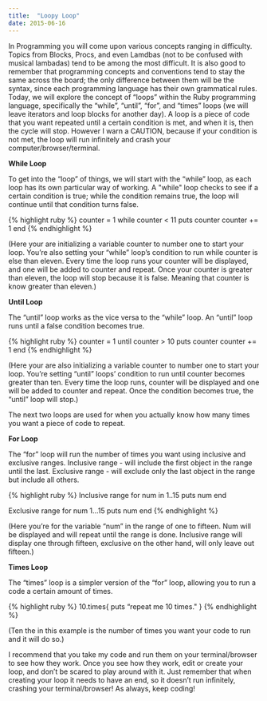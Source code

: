 ```yaml
---
title:  "Loopy Loop"
date: 2015-06-16
---
```

In Programming you will come upon various concepts ranging in difficulty. Topics from Blocks, Procs, and even Lamdbas (not to be confused with musical lambadas) tend to be among the most difficult. It is also good to remember that programming concepts and conventions tend to stay the same across the board; the only difference between them will be the syntax, since each programming language has their own grammatical rules. Today, we will explore the concept of “loops” within the Ruby programming language, specifically the “while”, “until”, “for”, and “times” loops (we will leave iterators and loop blocks for another day). A loop is a piece of code that you want repeated until a certain condition is met, and when it is, then the cycle will stop. However I warn a CAUTION, because if your condition is not met, the loop will run infinitely and crash your computer/browser/terminal.

<strong>While Loop</strong>


To get into the “loop” of things, we will start with the “while” loop, as each loop has its own particular way of working. A "while" loop checks to see if a certain condition is true; while the condition remains true, the loop will continue until that condition turns false. 

{% highlight ruby %} 
counter = 1 
while counter < 11 
	puts counter 
	counter += 1 
end 
{% endhighlight %}

(Here your are initializing a variable counter to number one to start your loop. You’re also setting your “while” loop’s condition to run while counter is else than eleven. Every time the loop runs your counter will be displayed, and one will be added to counter and repeat. Once your counter is greater than eleven, the loop will stop because it is false. Meaning that counter is know greater than eleven.)

<strong>Until Loop</strong>


The “until” loop works as the vice versa to the “while” loop. An “until” loop runs until a false condition becomes true.

{% highlight ruby %} 
counter = 1 
until counter > 10 
	puts counter 
	counter += 1 
end 
{% endhighlight %}

(Here your are also initializing a variable counter to number one to start your loop. You’re setting “until” loops’ condition to run until counter becomes greater than ten. Every time the loop runs, counter will be displayed and one will be added to counter and repeat. Once the condition becomes true, the “until” loop will stop.)

The next two loops are used for when you actually know how many times you want a piece of code to repeat. 

<strong>For Loop</strong>


The “for” loop will run the number of times you want using inclusive and exclusive ranges. Inclusive range - will include the first object in the range until the last. Exclusive range - will exclude only the last object in the range but include all others.

{% highlight ruby %} 
Inclusive range 
	for num in 1..15 
		puts num 
	end 

Exclusive range 
	for num 1…15 
		puts num 
	end 
{% endhighlight %}

(Here you’re for the variable “num” in the range of one to fifteen. Num will be displayed and will repeat until the range is done. Inclusive range will display one through fifteen, exclusive on the other hand, will only leave out fifteen.)

<strong>Times Loop</strong>


The “times” loop is a simpler version of the “for” loop, allowing you to run a code a certain amount of times.

{% highlight ruby %} 
	10.times{ puts “repeat me 10 times." }
{% endhighlight %} 

(Ten the in this example is the number of times you want your code to run and it will do so.) 

I recommend that you take my code and run them on your terminal/browser to see how they work. Once you see how they work, edit or create your loop, and don’t be scared to play around with it. Just remember that when creating your loop it needs to have an end, so it doesn’t run infinitely, crashing your terminal/browser! As always, keep coding!